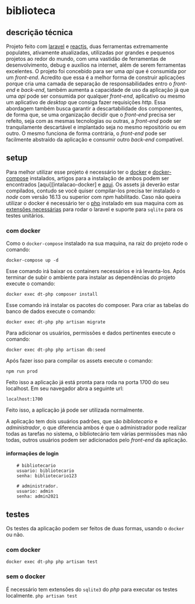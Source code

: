 # biblioteca

## descrição técnica
Projeto feito com [laravel][laravel-site] e [reactjs][reactjs-site], duas ferramentas extremamente populates, ativamente atualizadas, utilizadas por grandes e pequenos projetos ao redor do mundo, com uma vastidão de ferramentas de desenvolvimento, debug e auxílios na internet, além de serem ferramentas excelentes.
O projeto foi concebido para ser uma _api_ que é consumida por um _front-end_. Acredito que essa é a melhor forma de construir aplicações porque cria uma camada de separação de responsabilidades entro o _front-end_ e _back-end_, também aumenta a capacidade de uso da aplicação já que uma _api_ pode ser consumida por qualquer _front-end_, aplicativo ou mesmo um aplicativo de _desktop_ que consiga fazer requisições _http_.
Essa abordagem também busca garantir a descartabilidade dos componentes, de forma que, se uma organização decidir que o _front-end_ precisa ser refeito, seja com as mesmas tecnologias ou outras, a _front-end_ pode ser tranquilamente descartável e implantado seja no mesmo repositório ou em outro. O mesmo funciona de forma contrária, o _front-end_ pode ser facilmente abstraído da aplicação e consumir outro _back-end_ compatível.

## setup
Para melhor utilizar esse projeto é necessário ter o [docker][docker-site] e [docker-compose][docker-compose-site] instalados, artigos para a instalação de ambos podem ser encontrados [aqui][intalacao-docker] e [aqui][instalacao-docker-compose]. Os assets já deverão estar compilados, contudo se você quiser compilar-los precisa ter instalado o _node_ com versão 16.13 ou superior com _npm_ habilitado.
Caso não queira utilizar o docker é necessário ter o [php][php-site] instalado em sua maquina com as [extensões necessárias][laravel-requirements-site] para rodar o laravel e suporte para `sqlite` para os testes unitários.

### com docker
Como o `docker-compose` instalado na sua maquina, na raiz do projeto rode o comando:

`docker-compose up -d`

Esse comando irá baixar os containers necessários e irá levanta-los. Após terminar de subir o ambiente para instalar as dependências do projeto execute o comando:

`docker exec dt-php composer install`

Esse comando irá instalar os pacotes do composer. Para criar as tabelas do banco de dados execute o comando:

`docker exec dt-php php artisan migrate`

Para adicionar os usuários, permissões e dados pertinentes execute o comando:

`docker exec dt-php php artisan db:seed`

Após fazer isso para compilar os assets execute o comando:

`npm run prod`

Feito isso a aplicação já está pronta para roda na porta 1700 do seu localhost. Em seu navegador abra a seguinte url:

`localhost:1700`

Feito isso, a aplicação já pode ser utilizada normalmente.

A aplicação tem dois usuários padrões, que são _bibliotecario_ e _administrador_, o que diferencia ambos é que o administrador pode realizar todas as tarefas no sistema, o bibliotecário tem várias permissões mas não todas, outros usuários podem ser adicionados pelo _front-end_ da aplicação.

#### informações de login
```
    # bibliotecario
    usuario: bibliotecario
    senha: bibliotecario123

    # administrador.
    usuario: admin
    senha: admin2021
```

## testes
Os testes da aplicação podem ser feitos de duas formas, usando o `docker` ou não.

### com docker
`docker exec dt-php php artisan test`

### sem o docker
É necessário tem extensões do `sqlite3` do _php_ para executar os testes localmente.
`php artisan test`

[laravel-site]: https://laravel.com/
[reactjs-site]: https://pt-br.reactjs.org/
[docker-site]: https://www.docker.com/
[docker-compose-site]: https://docs.docker.com/compose/
[instalacao-docker]: https://www.hostinger.com.br/tutoriais/install-docker-ubuntu
[instalacao-docker-compose]: https://www.digitalocean.com/community/tutorials/how-to-install-and-use-docker-compose-on-ubuntu-20-04-pt
[php-site]: https://www.php.net/
[laravel-requirements-site]: https://laravel.com/docs/8.x/deployment#server-requirements
